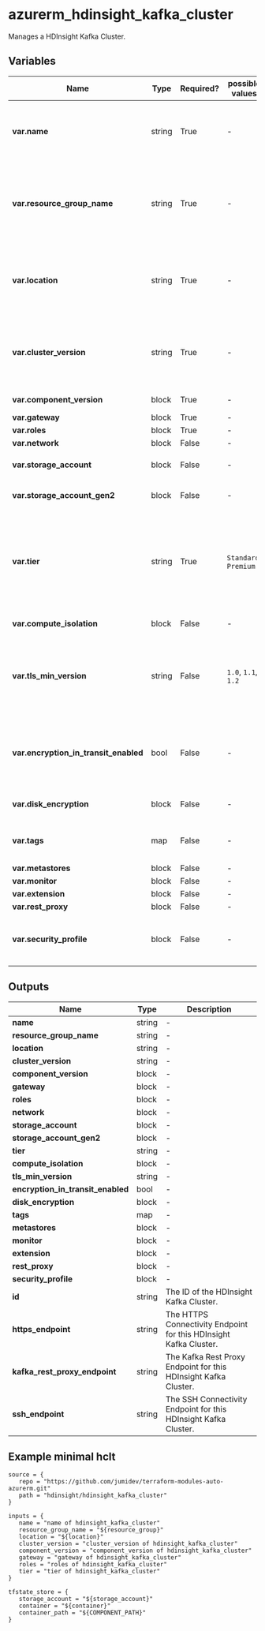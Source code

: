 # azurerm_hdinsight_kafka_cluster

Manages a HDInsight Kafka Cluster.

## Variables

| Name | Type | Required? |  possible values |  Description |
| ---- | ---- | --------- |  ----------- | ----------- |
| **var.name** | string | True | -  |  Specifies the name for this HDInsight Kafka Cluster. Changing this forces a new resource to be created. | 
| **var.resource_group_name** | string | True | -  |  Specifies the name of the Resource Group in which this HDInsight Kafka Cluster should exist. Changing this forces a new resource to be created. | 
| **var.location** | string | True | -  |  Specifies the Azure Region which this HDInsight Kafka Cluster should exist. Changing this forces a new resource to be created. | 
| **var.cluster_version** | string | True | -  |  Specifies the Version of HDInsights which should be used for this Cluster. Changing this forces a new resource to be created. | 
| **var.component_version** | block | True | -  |  A `component_version` block. | 
| **var.gateway** | block | True | -  |  A `gateway` block. | 
| **var.roles** | block | True | -  |  A `roles` block. | 
| **var.network** | block | False | -  |  A `network` block. | 
| **var.storage_account** | block | False | -  |  One or more `storage_account` block. | 
| **var.storage_account_gen2** | block | False | -  |  A `storage_account_gen2` block. | 
| **var.tier** | string | True | `Standard`, `Premium`  |  Specifies the Tier which should be used for this HDInsight Kafka Cluster. Possible values are `Standard` or `Premium`. Changing this forces a new resource to be created. | 
| **var.compute_isolation** | block | False | -  |  A `compute_isolation` block. | 
| **var.tls_min_version** | string | False | `1.0`, `1.1`, `1.2`  |  The minimal supported TLS version. Possible values are `1.0`, `1.1` or `1.2`. Changing this forces a new resource to be created. | 
| **var.encryption_in_transit_enabled** | bool | False | -  |  Whether encryption in transit is enabled for this HDInsight Kafka Cluster. Changing this forces a new resource to be created. | 
| **var.disk_encryption** | block | False | -  |  One or more `disk_encryption` block. | 
| **var.tags** | map | False | -  |  A map of Tags which should be assigned to this HDInsight Kafka Cluster. | 
| **var.metastores** | block | False | -  |  A `metastores` block. | 
| **var.monitor** | block | False | -  |  A `monitor` block. | 
| **var.extension** | block | False | -  |  An `extension` block. | 
| **var.rest_proxy** | block | False | -  |  A `rest_proxy` block. | 
| **var.security_profile** | block | False | -  |  A `security_profile` block. Changing this forces a new resource to be created. | 



## Outputs

| Name | Type | Description |
| ---- | ---- | --------- | 
| **name** | string  | - | 
| **resource_group_name** | string  | - | 
| **location** | string  | - | 
| **cluster_version** | string  | - | 
| **component_version** | block  | - | 
| **gateway** | block  | - | 
| **roles** | block  | - | 
| **network** | block  | - | 
| **storage_account** | block  | - | 
| **storage_account_gen2** | block  | - | 
| **tier** | string  | - | 
| **compute_isolation** | block  | - | 
| **tls_min_version** | string  | - | 
| **encryption_in_transit_enabled** | bool  | - | 
| **disk_encryption** | block  | - | 
| **tags** | map  | - | 
| **metastores** | block  | - | 
| **monitor** | block  | - | 
| **extension** | block  | - | 
| **rest_proxy** | block  | - | 
| **security_profile** | block  | - | 
| **id** | string  | The ID of the HDInsight Kafka Cluster. | 
| **https_endpoint** | string  | The HTTPS Connectivity Endpoint for this HDInsight Kafka Cluster. | 
| **kafka_rest_proxy_endpoint** | string  | The Kafka Rest Proxy Endpoint for this HDInsight Kafka Cluster. | 
| **ssh_endpoint** | string  | The SSH Connectivity Endpoint for this HDInsight Kafka Cluster. | 

## Example minimal hclt

```hcl
source = {
   repo = "https://github.com/jumidev/terraform-modules-auto-azurerm.git" 
   path = "hdinsight/hdinsight_kafka_cluster" 
}

inputs = {
   name = "name of hdinsight_kafka_cluster" 
   resource_group_name = "${resource_group}" 
   location = "${location}" 
   cluster_version = "cluster_version of hdinsight_kafka_cluster" 
   component_version = "component_version of hdinsight_kafka_cluster" 
   gateway = "gateway of hdinsight_kafka_cluster" 
   roles = "roles of hdinsight_kafka_cluster" 
   tier = "tier of hdinsight_kafka_cluster" 
}

tfstate_store = {
   storage_account = "${storage_account}" 
   container = "${container}" 
   container_path = "${COMPONENT_PATH}" 
}


```